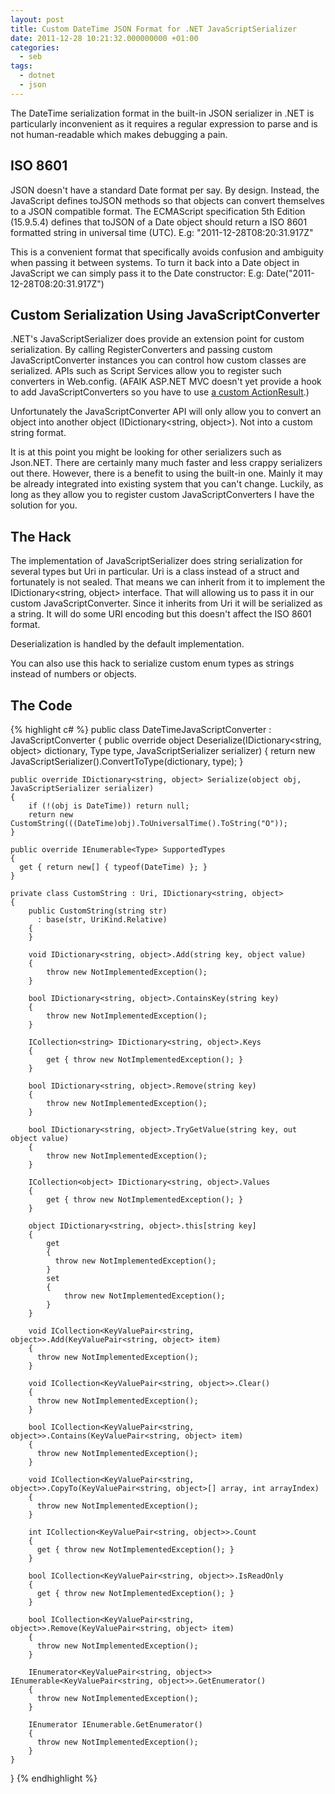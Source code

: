 ```yaml
---
layout: post
title: Custom DateTime JSON Format for .NET JavaScriptSerializer
date: 2011-12-28 10:21:32.000000000 +01:00
categories:
  - seb
tags:
  - dotnet
  - json
---
```

The DateTime serialization format in the built-in JSON serializer in .NET is particularly inconvenient as it requires a regular expression to parse and is not human-readable which makes debugging a pain.

## ISO 8601
JSON doesn't have a standard Date format per say. By design. Instead, the JavaScript defines toJSON methods so that objects can convert themselves to a JSON compatible format. The ECMAScript specification 5th Edition (15.9.5.4) defines that toJSON of a Date object should return a ISO 8601 formatted string in universal time (UTC). E.g: "2011-12-28T08:20:31.917Z"

This is a convenient format that specifically avoids confusion and ambiguity when passing it between systems. To turn it back into a Date object in JavaScript we can simply pass it to the Date constructor: E.g: Date("2011-12-28T08:20:31.917Z")

## Custom Serialization Using JavaScriptConverter
.NET's JavaScriptSerializer does provide an extension point for custom serialization. By calling RegisterConverters and passing custom JavaScriptConverter instances you can control how custom classes are serialized. APIs such as Script Services allow you to register such converters in Web.config. (AFAIK ASP.NET MVC doesn't yet provide a hook to add JavaScriptConverters so you have to use <a href="http://weblogs.asp.net/rashid/archive/2009/03/23/submitting-my-first-bug-after-asp-net-mvc-1-0-rtm-release.aspx">a custom ActionResult</a>.)

Unfortunately the JavaScriptConverter API will only allow you to convert an object into another object (IDictionary&lt;string, object&gt;). Not into a custom string format.

It is at this point you might be looking for other serializers such as Json.NET. There are certainly many much faster and less crappy serializers out there. However, there is a benefit to using the built-in one. Mainly it may be already integrated into existing system that you can't change. Luckily, as long as they allow you to register custom JavaScriptConverters I have the solution for you.

## The Hack
The implementation of JavaScriptSerializer does string serialization for several types but Uri in particular. Uri is a class instead of a struct and fortunately is not sealed. That means we can inherit from it to implement the IDictionary&lt;string, object&gt; interface. That will allowing us to pass it in our custom JavaScriptConverter. Since it inherits from Uri it will be serialized as a string. It will do some URI encoding but this doesn't affect the ISO 8601 format.

Deserialization is handled by the default implementation.

You can also use this hack to serialize custom enum types as strings instead of numbers or objects.

## The Code
{% highlight c# %}
public class DateTimeJavaScriptConverter : JavaScriptConverter
{
	public override object Deserialize(IDictionary<string, object> dictionary, Type type, JavaScriptSerializer serializer)
	{
		return new JavaScriptSerializer().ConvertToType(dictionary, type);
	}
	
	public override IDictionary<string, object> Serialize(object obj, JavaScriptSerializer serializer)
	{
		if (!(obj is DateTime)) return null;
		return new CustomString(((DateTime)obj).ToUniversalTime().ToString("O"));
	}
	
	public override IEnumerable<Type> SupportedTypes
	{
	  get { return new[] { typeof(DateTime) }; }
	}
	
	private class CustomString : Uri, IDictionary<string, object>
	{
		public CustomString(string str)
		  : base(str, UriKind.Relative)
		{
		}
		
		void IDictionary<string, object>.Add(string key, object value)
		{
			throw new NotImplementedException();
		}
		
		bool IDictionary<string, object>.ContainsKey(string key)
		{
			throw new NotImplementedException();
		}
		
		ICollection<string> IDictionary<string, object>.Keys
		{
			get { throw new NotImplementedException(); }
		}
		
		bool IDictionary<string, object>.Remove(string key)
		{
			throw new NotImplementedException();
		}
		
		bool IDictionary<string, object>.TryGetValue(string key, out object value)
		{
			throw new NotImplementedException();
		}
		
		ICollection<object> IDictionary<string, object>.Values
		{
			get { throw new NotImplementedException(); }
		}
		
		object IDictionary<string, object>.this[string key]
		{
			get
			{
			  throw new NotImplementedException();
			}
			set
			{
				throw new NotImplementedException();
			}
		}
		
		void ICollection<KeyValuePair<string, object>>.Add(KeyValuePair<string, object> item)
		{
		  throw new NotImplementedException();
		}
		
		void ICollection<KeyValuePair<string, object>>.Clear()
		{
		  throw new NotImplementedException();
		}
		
		bool ICollection<KeyValuePair<string, object>>.Contains(KeyValuePair<string, object> item)
		{
		  throw new NotImplementedException();
		}
		
		void ICollection<KeyValuePair<string, object>>.CopyTo(KeyValuePair<string, object>[] array, int arrayIndex)
		{
		  throw new NotImplementedException();
		}
		
		int ICollection<KeyValuePair<string, object>>.Count
		{
		  get { throw new NotImplementedException(); }
		}
		
		bool ICollection<KeyValuePair<string, object>>.IsReadOnly
		{
		  get { throw new NotImplementedException(); }
		}
		
		bool ICollection<KeyValuePair<string, object>>.Remove(KeyValuePair<string, object> item)
		{
		  throw new NotImplementedException();
		}
		
		IEnumerator<KeyValuePair<string, object>> IEnumerable<KeyValuePair<string, object>>.GetEnumerator()
		{
		  throw new NotImplementedException();
		}
		
		IEnumerator IEnumerable.GetEnumerator()
		{
		  throw new NotImplementedException();
		}
	}
}
{% endhighlight %}
